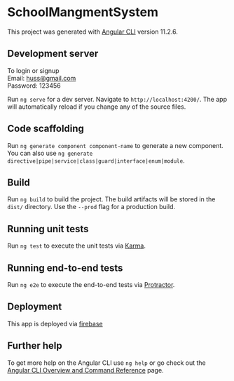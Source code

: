 # SchoolMangmentSystem

This project was generated with [Angular CLI](https://github.com/angular/angular-cli) version 11.2.6.

## Development server
To login or signup  
Email: huss@gmail.com  
Password: 123456  

Run `ng serve` for a dev server. Navigate to `http://localhost:4200/`. The app will automatically reload if you change any of the source files.

## Code scaffolding

Run `ng generate component component-name` to generate a new component. You can also use `ng generate directive|pipe|service|class|guard|interface|enum|module`.

## Build

Run `ng build` to build the project. The build artifacts will be stored in the `dist/` directory. Use the `--prod` flag for a production build.

## Running unit tests

Run `ng test` to execute the unit tests via [Karma](https://karma-runner.github.io).

## Running end-to-end tests

Run `ng e2e` to execute the end-to-end tests via [Protractor](http://www.protractortest.org/).

## Deployment
This app is deployed via [firebase](https://schoolmangmentsys.web.app/)

## Further help

To get more help on the Angular CLI use `ng help` or go check out the [Angular CLI Overview and Command Reference](https://angular.io/cli) page.
